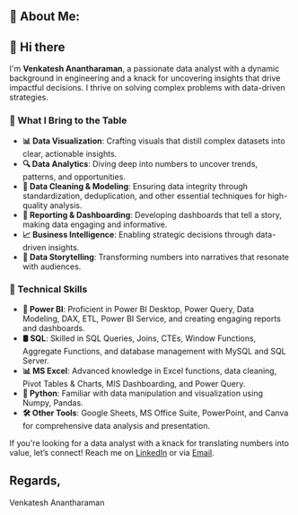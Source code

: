 ## 👦 About Me:

## 👋 Hi there

I'm **Venkatesh Anantharaman**, a passionate data analyst with a dynamic background in engineering and a knack for uncovering insights that drive impactful decisions. I thrive on solving complex problems with data-driven strategies.

### 🌟 What I Bring to the Table

- **📊 Data Visualization**: Crafting visuals that distill complex datasets into clear, actionable insights.
- **🔍 Data Analytics**: Diving deep into numbers to uncover trends, patterns, and opportunities.
- **🧼 Data Cleaning & Modeling**: Ensuring data integrity through standardization, deduplication, and other essential techniques for high-quality analysis.
- **📝 Reporting & Dashboarding**: Developing dashboards that tell a story, making data engaging and informative.
- **📈 Business Intelligence**: Enabling strategic decisions through data-driven insights.
- **📖 Data Storytelling**: Transforming numbers into narratives that resonate with audiences.

### 📍 Technical Skills

- **📐 Power BI**: Proficient in Power BI Desktop, Power Query, Data Modeling, DAX, ETL, Power BI Service, and creating engaging reports and dashboards.
- **🛢️ SQL**: Skilled in SQL Queries, Joins, CTEs, Window Functions, Aggregate Functions, and database management with MySQL and SQL Server.
- **📊 MS Excel**: Advanced knowledge in Excel functions, data cleaning, Pivot Tables & Charts, MIS Dashboarding, and Power Query.
- **🐍 Python**: Familiar with data manipulation and visualization using Numpy, Pandas.
- **🛠️ Other Tools**: Google Sheets, MS Office Suite, PowerPoint, and Canva for comprehensive data analysis and presentation.



If you're looking for a data analyst with a knack for translating numbers into value, let’s connect! Reach me on [LinkedIn](https://www.linkedin.com/in/venkatesh-anantharaman/) or via [Email](mailto:venky.anantha@gmail.com).

Regards,
-
Venkatesh Anantharaman

